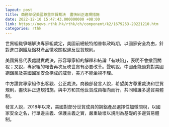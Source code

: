 ```yaml
---
layout: post
title: 商務部促美國尊重世貿裁決　盡快糾正違規措施
date: 2022-12-10 15:47:43.000000000 +08:00
link: https://news.rthk.hk/rthk/ch/component/k2/1679253-20221210.htm
categories: rthk
---
```


世貿組織爭端解決專家組裁定，美國前總統特朗普執政時期，以國家安全為由，針對進口鋼鐵及鋁材產品徵收關稅違反世貿規則。

美國貿易代表處譴責裁決，形容專家組的解釋和結論「有缺陷」，表明不會撤回關稅；又說，專家組的報告再次反映世貿有必要改革。聲明說，中國產能過剩對美國鋼鋁業及美國國家安全構成的威脅，美方不能坐視不理。

中方讚賞專家組作出客觀、公正裁決。商務部發言人說，希望美方尊重裁決和世貿規則，盡快糾正違規措施，與中方和其他世貿成員相向而行，共同維護多邊貿易體制。

發言人說，2018年以來，美國對部分世貿成員的鋼鋁產品選擇性加徵關稅，以國家安全之名，行單邊主義、保護主義之實，嚴重破壞以規則為基礎的多邊貿易體制。
